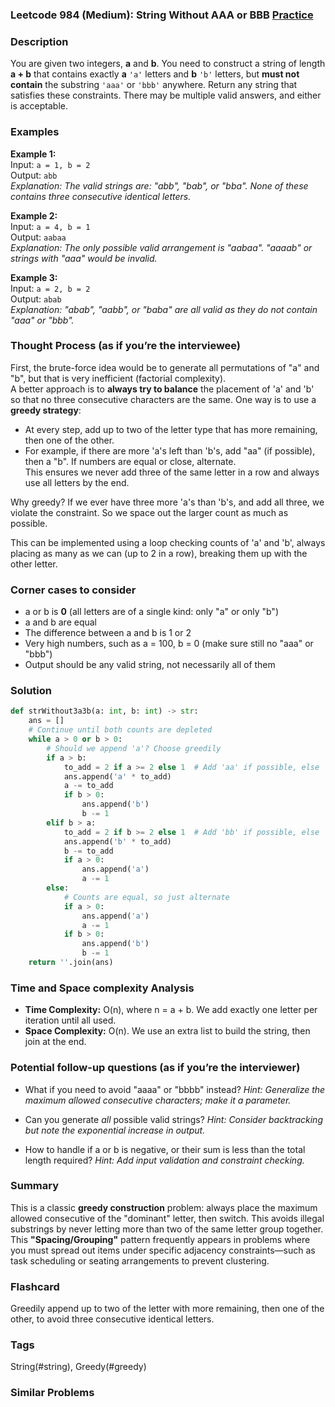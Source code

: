 ### Leetcode 984 (Medium): String Without AAA or BBB [Practice](https://leetcode.com/problems/string-without-aaa-or-bbb)

### Description  
You are given two integers, **a** and **b**. You need to construct a string of length **a + b** that contains exactly **a** `'a'` letters and **b** `'b'` letters, but **must not contain** the substring `'aaa'` or `'bbb'` anywhere. Return any string that satisfies these constraints. There may be multiple valid answers, and either is acceptable.

### Examples  

**Example 1:**  
Input: `a = 1, b = 2`  
Output: `abb`  
*Explanation: The valid strings are: "abb", "bab", or "bba". None of these contains three consecutive identical letters.*

**Example 2:**  
Input: `a = 4, b = 1`  
Output: `aabaa`  
*Explanation: The only possible valid arrangement is "aabaa". "aaaab" or strings with "aaa" would be invalid.*

**Example 3:**  
Input: `a = 2, b = 2`  
Output: `abab`  
*Explanation: "abab", "aabb", or "baba" are all valid as they do not contain "aaa" or "bbb".*

### Thought Process (as if you’re the interviewee)  
First, the brute-force idea would be to generate all permutations of "a" and "b", but that is very inefficient (factorial complexity).  
A better approach is to **always try to balance** the placement of 'a' and 'b' so that no three consecutive characters are the same. One way is to use a **greedy strategy**:  
- At every step, add up to two of the letter type that has more remaining, then one of the other.  
- For example, if there are more 'a's left than 'b's, add "aa" (if possible), then a "b". If numbers are equal or close, alternate.  
This ensures we never add three of the same letter in a row and always use all letters by the end.

Why greedy? If we ever have three more 'a's than 'b's, and add all three, we violate the constraint. So we space out the larger count as much as possible.  

This can be implemented using a loop checking counts of 'a' and 'b', always placing as many as we can (up to 2 in a row), breaking them up with the other letter.

### Corner cases to consider  
- a or b is **0** (all letters are of a single kind: only "a" or only "b")
- a and b are equal
- The difference between a and b is 1 or 2
- Very high numbers, such as a = 100, b = 0 (make sure still no "aaa" or "bbb")
- Output should be any valid string, not necessarily all of them

### Solution

```python
def strWithout3a3b(a: int, b: int) -> str:
    ans = []
    # Continue until both counts are depleted
    while a > 0 or b > 0:
        # Should we append 'a'? Choose greedily
        if a > b:
            to_add = 2 if a >= 2 else 1  # Add 'aa' if possible, else 'a'
            ans.append('a' * to_add)
            a -= to_add
            if b > 0:
                ans.append('b')
                b -= 1
        elif b > a:
            to_add = 2 if b >= 2 else 1  # Add 'bb' if possible, else 'b'
            ans.append('b' * to_add)
            b -= to_add
            if a > 0:
                ans.append('a')
                a -= 1
        else:
            # Counts are equal, so just alternate
            if a > 0:
                ans.append('a')
                a -= 1
            if b > 0:
                ans.append('b')
                b -= 1
    return ''.join(ans)
```

### Time and Space complexity Analysis  

- **Time Complexity:** O(n), where n = a + b. We add exactly one letter per iteration until all used.
- **Space Complexity:** O(n). We use an extra list to build the string, then join at the end.

### Potential follow-up questions (as if you’re the interviewer)  

- What if you need to avoid "aaaa" or "bbbb" instead?
  *Hint: Generalize the maximum allowed consecutive characters; make it a parameter.*

- Can you generate *all* possible valid strings?
  *Hint: Consider backtracking but note the exponential increase in output.*

- How to handle if a or b is negative, or their sum is less than the total length required?
  *Hint: Add input validation and constraint checking.*

### Summary  
This is a classic **greedy construction** problem: always place the maximum allowed consecutive of the "dominant" letter, then switch. This avoids illegal substrings by never letting more than two of the same letter group together. This **"Spacing/Grouping"** pattern frequently appears in problems where you must spread out items under specific adjacency constraints—such as task scheduling or seating arrangements to prevent clustering.


### Flashcard
Greedily append up to two of the letter with more remaining, then one of the other, to avoid three consecutive identical letters.

### Tags
String(#string), Greedy(#greedy)

### Similar Problems
